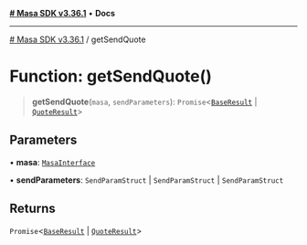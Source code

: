 [**# Masa SDK v3.36.1**](../README.md) • **Docs**

***

[# Masa SDK v3.36.1](../globals.md) / getSendQuote

# Function: getSendQuote()

> **getSendQuote**(`masa`, `sendParameters`): `Promise`\<[`BaseResult`](../interfaces/BaseResult.md) \| [`QuoteResult`](../interfaces/QuoteResult.md)\>

## Parameters

• **masa**: [`MasaInterface`](../interfaces/MasaInterface.md)

• **sendParameters**: `SendParamStruct` \| `SendParamStruct` \| `SendParamStruct`

## Returns

`Promise`\<[`BaseResult`](../interfaces/BaseResult.md) \| [`QuoteResult`](../interfaces/QuoteResult.md)\>

